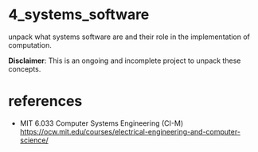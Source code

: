 # 4_systems_software

unpack what systems software are and their role in the implementation of computation.

**Disclaimer**: This is an ongoing and incomplete project to unpack these concepts.

# references
* MIT 6.033	Computer Systems Engineering (CI-M)
    https://ocw.mit.edu/courses/electrical-engineering-and-computer-science/
